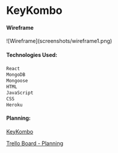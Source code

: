 <h1>KeyKombo</h1>

<h4>Wireframe</h4>
![Wireframe](screenshots/wireframe1.png)


<h4>Technologies Used:</h4>

  	React
    MongoDB
    Mongoose
    HTML
  	JavaScript
    CSS
    Heroku




<h4>Planning:</h4>

[KeyKombo](https://#/)
	
[Trello Board - Planning](https://trello.com/b/X3A42o3a/keykombo)


